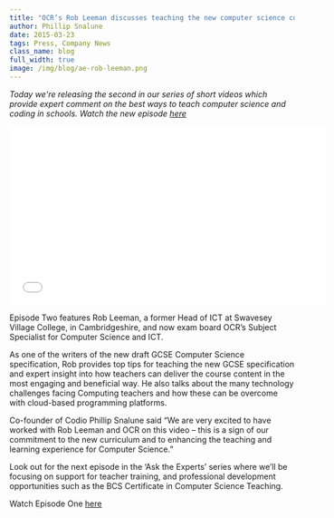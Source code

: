 ```yaml
---
title: "OCR’s Rob Leeman discusses teaching the new computer science curriculum"
author: Phillip Snalune
date: 2015-03-23
tags: Press, Company News
class_name: blog
full_width: true
image: /img/blog/ae-rob-leeman.png
---
```



*Today we're releasing the second in our series of short videos which provide expert comment on the best ways to teach computer science and coding in schools. Watch the new episode [here](https://www.youtube.com/watch?v=PghUGLKo-Nc)*

<div class="video">
  <div class="video-wrapper">
    <iframe width="560" height="315" src="//www.youtube.com/embed/PghUGLKo-Nc" frameborder="0" allowfullscreen></iframe>
  </div>
</div>


Episode Two features Rob Leeman, a former Head of ICT at Swavesey Village College, in Cambridgeshire, and now exam board OCR’s Subject Specialist for Computer Science and ICT. 

As one of the writers of the new draft GCSE Computer Science specification, Rob provides top tips for teaching the new GCSE specification and  expert insight into how teachers can deliver the course content in the most engaging and beneficial way. He also talks about the many technology challenges facing Computing teachers and how these can be overcome with cloud-based programming platforms. 

Co-founder of Codio Phillip Snalune said “We are very excited to have worked with Rob Leeman and OCR on this video – this is a sign of our commitment to the new curriculum and to enhancing the teaching and learning experience for Computer Science.”

Look out for the next episode in the ‘Ask the Experts’ series where we’ll be focusing on support for teacher training, and professional development opportunities such as the BCS Certificate in Computer Science Teaching.

Watch Episode One [here](https://www.youtube.com/watch?v=Is8YAFQfRGI)
